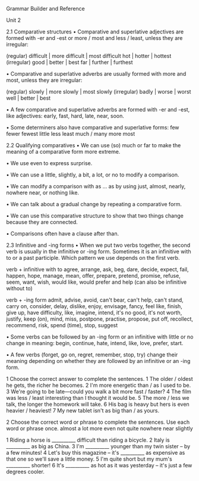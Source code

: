 Grammar Builder and Reference

Unit 2

2.1 Comparative structures
• Comparative and superlative adjectives are formed with -er and -est or more / most and less / least, unless they are irregular:

(regular)
difficult | more difficult | most difficult
hot | hotter | hottest
(irregular)
good | better | best
far | further | furthest

• Comparative and superlative adverbs are usually formed with more and most, unless they are irregular:

(regular)
slowly | more slowly | most slowly
(irregular)
badly | worse | worst
well | better | best

• A few comparative and superlative adverbs are formed with -er and -est, like adjectives: early, fast, hard, late, near, soon.

• Some determiners also have comparative and superlative forms:
few fewer fewest
little less least
much / many more most

2.2 Qualifying comparatives
• We can use (so) much or far to make the meaning of a comparative form more extreme.

• We use even to express surprise.

• We can use a little, slightly, a bit, a lot, or no to modify a comparison.

• We can modify a comparison with as ... as by using just, almost, nearly, nowhere near, or nothing like.

• We can talk about a gradual change by repeating a comparative form.

• We can use this comparative structure to show that two things change because they are connected.

• Comparisons often have a clause after than.

2.3 Infinitive and -ing forms
• When we put two verbs together, the second verb is usually in the infinitive or -ing form. Sometimes it is an infinitive with to or a past participle. Which pattern we use depends on the first verb.

verb + infinitive with to
agree, arrange, ask, beg, dare, decide, expect, fail, happen, hope, manage, mean, offer, prepare, pretend, promise, refuse, seem, want, wish, would like, would prefer and help (can also be infinitive without to)

verb + -ing form
admit, advise, avoid, can't bear, can't help, can't stand, carry on, consider, delay, dislike, enjoy, envisage, fancy, feel like, finish, give up, have difficulty, like, imagine, intend, it's no good, it's not worth, justify, keep (on), mind, miss, postpone, practise, propose, put off, recollect, recommend, risk, spend (time), stop, suggest

• Some verbs can be followed by an -ing form or an infinitive with little or no change in meaning: begin, continue, hate, intend, like, love, prefer, start.

• A few verbs (forget, go on, regret, remember, stop, try) change their meaning depending on whether they are followed by an infinitive or an -ing form.

1 Choose the correct answer to complete the sentences.
1 The older / oldest he gets, the richer he becomes.
2 I'm more energetic than / as I used to be.
3 We're going to be late—could you walk a bit more fast / faster?
4 The film was less / least interesting than I thought it would be.
5 The more / less we talk, the longer the homework will take.
6 His bag is heavy but hers is even heavier / heaviest!
7 My new tablet isn't as big than / as yours.

2 Choose the correct word or phrase to complete the sentences. Use each word or phrase once.
almost   a lot more   even   not quite
nowhere near   slightly

1 Riding a horse is __________ difficult than riding a bicycle.
2 Italy is __________ as big as China.
3 I'm __________ younger than my twin sister – by a few minutes!
4 Let's buy this magazine – it's __________ as expensive as that one so we'll save a little money.
5 I'm quite short but my mum's __________ shorter!
6 It's __________ as hot as it was yesterday – it's just a few degrees cooler.